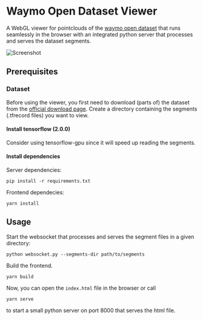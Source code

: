 # Waymo Open Dataset Viewer

A WebGL viewer for pointclouds of the [waymo open dataset](https://waymo.com/open) that runs seamlessly in the browser with an integrated python server that processes and serves the dataset segments.

![Screenshot](./screenshot.png)

## Prerequisites

### Dataset  
Before using the viewer, you first need to download (parts of) the dataset from the [official download page](https://waymo.com/open/licensing/). Create a directory containing the segments (.tfrecord files) you want to view.

#### Install tensorflow (2.0.0)
Consider using tensorflow-gpu since it will speed up reading the segments.

#### Install dependencies

Server dependencies:
```
pip install -r requirements.txt
```
Frontend dependecies:  
```
yarn install
```

## Usage 

Start the websocket that processes and serves the segment files in a given directory:
```
python websocket.py --segments-dir path/to/segments
```

Build the frontend.
```
yarn build
```

Now, you can open the `index.html` file in the browser or call
```
yarn serve
```
to start a small python server on port 8000 that serves the html file.
